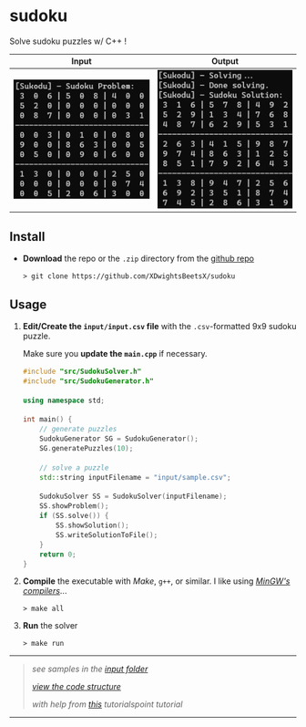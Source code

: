 # sudoku

Solve sudoku puzzles w/ C++ !

| Input | Output |
| :-: | :-: |
| ![puzzle](imgs/sudoku_puzzle.png) | ![puzzle](imgs/sudoku_solution.png) |

## Install

- **Download** the repo or the `.zip` directory from the [github repo](https://github.com/XDwightsBeetsX/sudoku)

    ```shell
    > git clone https://github.com/XDwightsBeetsX/sudoku
    ```

## Usage

1. **Edit/Create the `input/input.csv` file** with the `.csv`-formatted 9x9 sudoku puzzle.
   
   Make sure you **update the `main.cpp`** if necessary.

    ```c++
    #include "src/SudokuSolver.h"
    #include "src/SudokuGenerator.h"

    using namespace std;

    int main() {
        // generate puzzles
        SudokuGenerator SG = SudokuGenerator();
        SG.generatePuzzles(10);

        // solve a puzzle
        std::string inputFilename = "input/sample.csv";

        SudokuSolver SS = SudokuSolver(inputFilename);
        SS.showProblem();
        if (SS.solve()) {
            SS.showSolution();
            SS.writeSolutionToFile();
        }
        return 0;
    }
    ```

2. **Compile** the executable with *Make*, `g++`, or similar. I like using [*MinGW's compilers*](https://www.mingw-w64.org/downloads/)...

    ```shell
    > make all
    ```

3. **Run** the solver

    ```shell
    > make run
    ```

---

> *see samples in the [input folder](./input/)*
> 
> *[view the code structure](./docs/structure.md)*
>
> *with help from [this](https://www.tutorialspoint.com/sudoku-solver-in-cplusplus) tutorialspoint tutorial*

---
